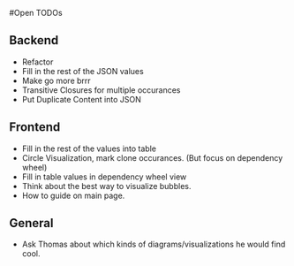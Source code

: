 #Open TODOs

## Backend

- Refactor
- Fill in the rest of the JSON values
- Make go more brrr
- Transitive Closures for multiple occurances
- Put Duplicate Content into JSON

## Frontend

- Fill in the rest of the values into table
- Circle Visualization, mark clone occurances. (But focus on dependency wheel)
- Fill in table values in dependency wheel view
- Think about the best way to visualize bubbles.
- How to guide on main page.

## General

- Ask Thomas about which kinds of diagrams/visualizations he would find cool.